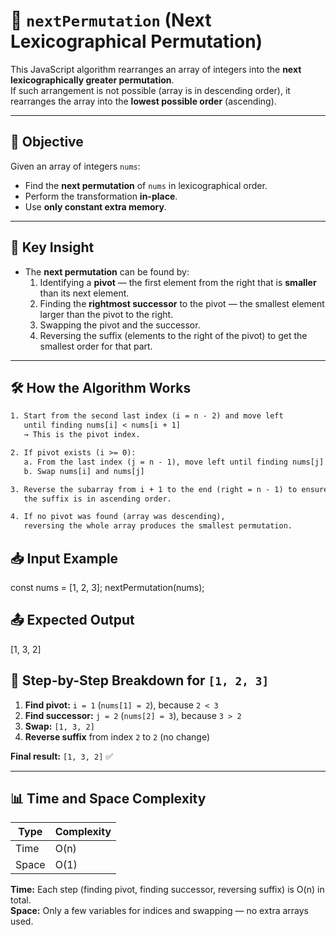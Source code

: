 # 🔢 `nextPermutation` (Next Lexicographical Permutation)

This JavaScript algorithm rearranges an array of integers into the **next lexicographically greater permutation**.  
If such arrangement is not possible (array is in descending order), it rearranges the array into the **lowest possible order** (ascending).

---

## 🧠 Objective

Given an array of integers `nums`:

- Find the **next permutation** of `nums` in lexicographical order.
- Perform the transformation **in-place**.
- Use **only constant extra memory**.

---

## 📜 Key Insight

- The **next permutation** can be found by:
  1. Identifying a **pivot** — the first element from the right that is **smaller** than its next element.
  2. Finding the **rightmost successor** to the pivot — the smallest element larger than the pivot to the right.
  3. Swapping the pivot and the successor.
  4. Reversing the suffix (elements to the right of the pivot) to get the smallest order for that part.

---

## 🛠️ How the Algorithm Works

```txt
1. Start from the second last index (i = n - 2) and move left
   until finding nums[i] < nums[i + 1]
   → This is the pivot index.

2. If pivot exists (i >= 0):
   a. From the last index (j = n - 1), move left until finding nums[j] > nums[i]
   b. Swap nums[i] and nums[j]

3. Reverse the subarray from i + 1 to the end (right = n - 1) to ensure
   the suffix is in ascending order.

4. If no pivot was found (array was descending),
   reversing the whole array produces the smallest permutation.
```

## 📥 Input Example

const nums = [1, 2, 3];
nextPermutation(nums);

## 📤 Expected Output

[1, 3, 2]

## 🔎 Step-by-Step Breakdown for `[1, 2, 3]`

1. **Find pivot:** `i = 1` (`nums[1] = 2`), because `2 < 3`
2. **Find successor:** `j = 2` (`nums[2] = 3`), because `3 > 2`
3. **Swap:** `[1, 3, 2]`
4. **Reverse suffix** from index `2` to `2` (no change)

**Final result:** `[1, 3, 2]` ✅

---

## 📊 Time and Space Complexity

| Type  | Complexity |
| ----- | ---------- |
| Time  | O(n)       |
| Space | O(1)       |

**Time:** Each step (finding pivot, finding successor, reversing suffix) is O(n) in total.  
**Space:** Only a few variables for indices and swapping — no extra arrays used.
